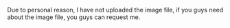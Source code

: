Due to personal reason, I have not uploaded the image file, if you guys need about the image file, you guys can request me.
